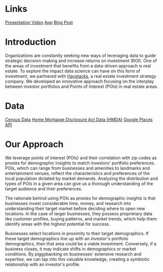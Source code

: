 # Links
[Presentation Video](https://www.youtube.com/live/pXDmhXNgKR8?feature=share&t=3044)
[App](http://atlanta.us-east-1.elasticbeanstalk.com/)
[Blog Post](https://nycdatascience.com/blog/student-works/demographic-based-real-estate-investing/)

# Introduction
Organizations are constantly seeking new ways of leveraging data to guide strategic decision-making and increase returns on investment (ROI). One of the areas of investment that benefits from a data-driven approach is real estate. To explore the impact data science can have on this form of investment, we partnered with [Haystacks](https://www.haystacks.ai/), a real estate investment strategy company. We developed an innovative approach focusing on the interplay between investor portfolios and Points of Interest (POIs) in real estate areas.

# Data
[Census Data](https://data.census.gov/)
[Home Mortgage Disclosure Act Data (HMDA)](https://www.consumerfinance.gov/data-research/hmda/historic-data/)
[Google Places API](https://developers.google.com/maps/documentation/places/web-service/overview)

# Our Approach
We leverage points of interest (POIs) and their correlation with zip codes as proxies for demographic insights to match investors' portfolio preferences. POIs, which can range from businesses and amenities to landmarks and entertainment venues, reflect the characteristics and preferences of the local population dictated by market demands. Analyzing the distribution and types of POIs in a given area can give us a thorough understanding of the target audience and their preferences.

The rationale behind using POIs as proxies for demographic insights is that businesses invest considerable time, money, and research into understanding their target market before deciding where to open new locations. In the case of larger businesses, they possess proprietary data like customer profiles, buying patterns, and market trends, which help them identify areas with the highest potential for success.

Businesses select locations in proximity to their target demographics. If these target demographics line up with an investor's portfolio demographics, then that area could be a viable investment. Conversely, if a business closes, it may indicate shifts in demographics or market conditions. By piggybacking on businesses' extensive research and expertise, we can tap into this valuable knowledge, creating a symbiotic relationship with an investor's profile.



